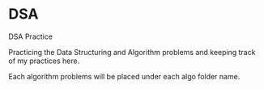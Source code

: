 # DSA
DSA Practice 

Practicing the Data Structuring and Algorithm problems and keeping track of my practices here.

Each algorithm problems will be placed under each algo folder name.  
